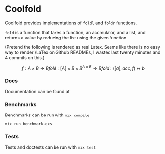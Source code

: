 # Coolfold

Coolfold provides implementations of `foldl` and `foldr` functions.

`fold` is a function that takes a function, an accmulator, and a list, and returns a value by reducing the list using the given function.

(Pretend the following is rendered as real Latex. Seems like there is no easy way to render \LaTex on Github READMEs, I wasted last twenty minutes and 4 commits on this.)

```math
f: A \times B \rightarrow B
fold: [A] \times B \times B^{A \times B} \rightarrow B
fold: ([a], acc, f) \mapsto b
```

### Docs

Documentation can be found at

### Benchmarks

Benchmarks can be run with
`mix compile`

`mix run benchmark.exs`

### Tests

Tests and doctests can be run with
`mix test`
